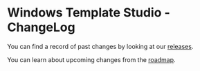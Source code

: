 # Windows Template Studio - ChangeLog

You can find a record of past changes by looking at our [releases](https://github.com/Microsoft/WindowsTemplateStudio/releases).

You can learn about upcoming changes from the [roadmap](https://github.com/Microsoft/WindowsTemplateStudio/blob/dev/docs/roadmap.md).
